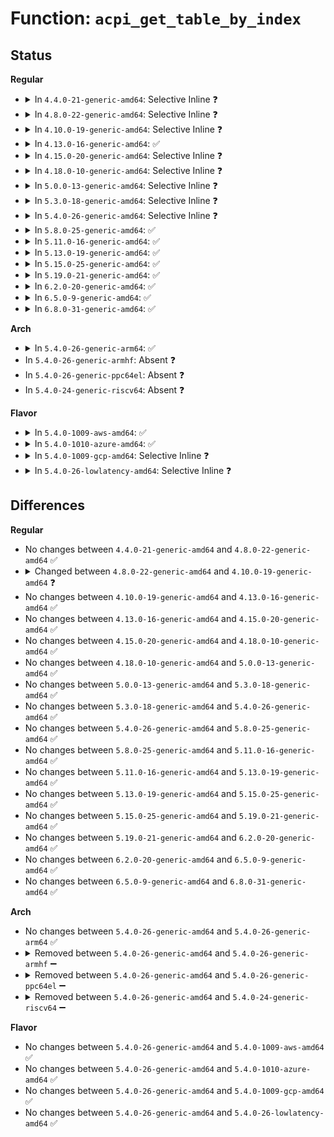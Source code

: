 # Function: <code>acpi_get_table_by_index</code>

## Status
<b>Regular</b>
<ul>
<li>
<details>
<summary>In <code>4.4.0-21-generic-amd64</code>: Selective Inline ❓</summary>

```c
acpi_status acpi_get_table_by_index(u32 table_index, struct acpi_table_header * * table)
```

```json
{
  "name": "acpi_get_table_by_index",
  "collision_type": "Unique Global",
  "inline_type": "Selective",
  "funcs": [
    {
      "addr": 18446744071583718493,
      "name": "acpi_get_table_by_index",
      "external": true,
      "loc": "drivers/acpi/acpica/tbxface.c:355",
      "file": "drivers/acpi/acpica/tbxface.c",
      "inline": "not declared, inlined",
      "caller_inline": [],
      "caller_func": [
        "drivers/acpi/sysfs.c:acpi_sysfs_init",
        "drivers/acpi/acpica/dsinit.c:acpi_ds_initialize_objects",
        "drivers/acpi/acpica/dsopcode.c:acpi_ds_eval_table_region_operands",
        "drivers/acpi/acpica/exconfig.c:acpi_ex_load_table_op",
        "drivers/acpi/acpica/nsparse.c:acpi_ns_one_complete_parse",
        "drivers/acpi/acpica/tbutils.c:acpi_tb_initialize_facs"
      ]
    }
  ],
  "symbols": [
    {
      "addr": 18446744071583718493,
      "name": "acpi_get_table_by_index",
      "section": ".text",
      "bind": "STB_GLOBAL",
      "size": 132
    }
  ]
}
```
</details>
</li>
<li>
<details>
<summary>In <code>4.8.0-22-generic-amd64</code>: Selective Inline ❓</summary>

```c
acpi_status acpi_get_table_by_index(u32 table_index, struct acpi_table_header * * table)
```

```json
{
  "name": "acpi_get_table_by_index",
  "collision_type": "Unique Global",
  "inline_type": "Selective",
  "funcs": [
    {
      "addr": 18446744071584042807,
      "name": "acpi_get_table_by_index",
      "external": true,
      "loc": "drivers/acpi/acpica/tbxface.c:355",
      "file": "drivers/acpi/acpica/tbxface.c",
      "inline": "not declared, inlined",
      "caller_inline": [],
      "caller_func": [
        "drivers/acpi/sysfs.c:acpi_sysfs_init",
        "drivers/acpi/acpica/dsinit.c:acpi_ds_initialize_objects",
        "drivers/acpi/acpica/dsopcode.c:acpi_ds_eval_table_region_operands",
        "drivers/acpi/acpica/exconfig.c:acpi_ex_load_table_op",
        "drivers/acpi/acpica/nsparse.c:acpi_ns_one_complete_parse",
        "drivers/acpi/acpica/tbutils.c:acpi_tb_initialize_facs"
      ]
    }
  ],
  "symbols": [
    {
      "addr": 18446744071584042807,
      "name": "acpi_get_table_by_index",
      "section": ".text",
      "bind": "STB_GLOBAL",
      "size": 132
    }
  ]
}
```
</details>
</li>
<li>
<details>
<summary>In <code>4.10.0-19-generic-amd64</code>: Selective Inline ❓</summary>

```c
acpi_status acpi_get_table_by_index(u32 table_index, struct acpi_table_header * * out_table)
```

```json
{
  "name": "acpi_get_table_by_index",
  "collision_type": "Unique Global",
  "inline_type": "Selective",
  "funcs": [
    {
      "addr": 18446744071584185372,
      "name": "acpi_get_table_by_index",
      "external": true,
      "loc": "drivers/acpi/acpica/tbxface.c:407",
      "file": "drivers/acpi/acpica/tbxface.c",
      "inline": "not declared, inlined",
      "caller_inline": [],
      "caller_func": [
        "drivers/acpi/sysfs.c:acpi_sysfs_init",
        "drivers/acpi/acpica/dsinit.c:acpi_ds_initialize_objects",
        "drivers/acpi/acpica/dsopcode.c:acpi_ds_eval_table_region_operands",
        "drivers/acpi/acpica/nsparse.c:acpi_ns_one_complete_parse",
        "drivers/acpi/acpica/nsparse.c:acpi_ns_execute_table",
        "drivers/acpi/acpica/tbdata.c:acpi_tb_unload_table",
        "drivers/acpi/acpica/tbdata.c:acpi_tb_load_table",
        "drivers/acpi/acpica/tbutils.c:acpi_tb_initialize_facs"
      ]
    }
  ],
  "symbols": [
    {
      "addr": 18446744071584185372,
      "name": "acpi_get_table_by_index",
      "section": ".text",
      "bind": "STB_GLOBAL",
      "size": 105
    }
  ]
}
```
</details>
</li>
<li>
<details>
<summary>In <code>4.13.0-16-generic-amd64</code>: ✅</summary>

```c
acpi_status acpi_get_table_by_index(u32 table_index, struct acpi_table_header * * out_table)
```

```json
{
  "name": "acpi_get_table_by_index",
  "collision_type": "Unique Global",
  "inline_type": "No",
  "funcs": [
    {
      "addr": 18446744071584252515,
      "name": "acpi_get_table_by_index",
      "external": true,
      "loc": "drivers/acpi/acpica/tbxface.c:407",
      "file": "drivers/acpi/acpica/tbxface.c",
      "inline": "seen, unknown",
      "caller_inline": [],
      "caller_func": [
        "drivers/acpi/sysfs.c:acpi_sysfs_init",
        "drivers/acpi/acpica/dsinit.c:acpi_ds_initialize_objects",
        "drivers/acpi/acpica/dsopcode.c:acpi_ds_eval_table_region_operands",
        "drivers/acpi/acpica/nsparse.c:acpi_ns_one_complete_parse",
        "drivers/acpi/acpica/nsparse.c:acpi_ns_execute_table",
        "drivers/acpi/acpica/tbdata.c:acpi_tb_load_table",
        "drivers/acpi/acpica/tbutils.c:acpi_tb_initialize_facs"
      ]
    }
  ],
  "symbols": [
    {
      "addr": 18446744071584252515,
      "name": "acpi_get_table_by_index",
      "section": ".text",
      "bind": "STB_GLOBAL",
      "size": 105
    }
  ]
}
```
</details>
</li>
<li>
<details>
<summary>In <code>4.15.0-20-generic-amd64</code>: Selective Inline ❓</summary>

```c
acpi_status acpi_get_table_by_index(u32 table_index, struct acpi_table_header * * out_table)
```

```json
{
  "name": "acpi_get_table_by_index",
  "collision_type": "Unique Global",
  "inline_type": "Selective",
  "funcs": [
    {
      "addr": 18446744071584611934,
      "name": "acpi_get_table_by_index",
      "external": true,
      "loc": "drivers/acpi/acpica/tbxface.c:439",
      "file": "drivers/acpi/acpica/tbxface.c",
      "inline": "not declared, inlined",
      "caller_inline": [],
      "caller_func": [
        "drivers/acpi/sysfs.c:acpi_sysfs_init",
        "drivers/acpi/acpica/dsinit.c:acpi_ds_initialize_objects",
        "drivers/acpi/acpica/dsopcode.c:acpi_ds_eval_table_region_operands",
        "drivers/acpi/acpica/nsparse.c:acpi_ns_one_complete_parse",
        "drivers/acpi/acpica/nsparse.c:acpi_ns_execute_table",
        "drivers/acpi/acpica/tbdata.c:acpi_tb_load_table",
        "drivers/acpi/acpica/tbutils.c:acpi_tb_initialize_facs"
      ]
    }
  ],
  "symbols": [
    {
      "addr": 18446744071584611934,
      "name": "acpi_get_table_by_index",
      "section": ".text",
      "bind": "STB_GLOBAL",
      "size": 210
    }
  ]
}
```
</details>
</li>
<li>
<details>
<summary>In <code>4.18.0-10-generic-amd64</code>: Selective Inline ❓</summary>

```c
acpi_status acpi_get_table_by_index(u32 table_index, struct acpi_table_header * * out_table)
```

```json
{
  "name": "acpi_get_table_by_index",
  "collision_type": "Unique Global",
  "inline_type": "Selective",
  "funcs": [
    {
      "addr": 18446744071584837717,
      "name": "acpi_get_table_by_index",
      "external": true,
      "loc": "drivers/acpi/acpica/tbxface.c:405",
      "file": "drivers/acpi/acpica/tbxface.c",
      "inline": "not declared, inlined",
      "caller_inline": [],
      "caller_func": [
        "drivers/acpi/sysfs.c:acpi_sysfs_init",
        "drivers/acpi/acpica/dsinit.c:acpi_ds_initialize_objects",
        "drivers/acpi/acpica/dsopcode.c:acpi_ds_eval_table_region_operands",
        "drivers/acpi/acpica/nsparse.c:acpi_ns_one_complete_parse",
        "drivers/acpi/acpica/nsparse.c:acpi_ns_execute_table",
        "drivers/acpi/acpica/tbdata.c:acpi_tb_unload_table",
        "drivers/acpi/acpica/tbdata.c:acpi_tb_load_table",
        "drivers/acpi/acpica/tbutils.c:acpi_tb_initialize_facs"
      ]
    }
  ],
  "symbols": [
    {
      "addr": 18446744071584837717,
      "name": "acpi_get_table_by_index",
      "section": ".text",
      "bind": "STB_GLOBAL",
      "size": 210
    }
  ]
}
```
</details>
</li>
<li>
<details>
<summary>In <code>5.0.0-13-generic-amd64</code>: Selective Inline ❓</summary>

```c
acpi_status acpi_get_table_by_index(u32 table_index, struct acpi_table_header * * out_table)
```

```json
{
  "name": "acpi_get_table_by_index",
  "collision_type": "Unique Global",
  "inline_type": "Selective",
  "funcs": [
    {
      "addr": 18446744071584941074,
      "name": "acpi_get_table_by_index",
      "external": true,
      "loc": "drivers/acpi/acpica/tbxface.c:405",
      "file": "drivers/acpi/acpica/tbxface.c",
      "inline": "not declared, inlined",
      "caller_inline": [],
      "caller_func": [
        "drivers/acpi/sysfs.c:acpi_sysfs_init",
        "drivers/acpi/acpica/dsinit.c:acpi_ds_initialize_objects",
        "drivers/acpi/acpica/dsopcode.c:acpi_ds_eval_table_region_operands",
        "drivers/acpi/acpica/nsparse.c:acpi_ns_one_complete_parse",
        "drivers/acpi/acpica/nsparse.c:acpi_ns_execute_table",
        "drivers/acpi/acpica/tbdata.c:acpi_tb_unload_table",
        "drivers/acpi/acpica/tbdata.c:acpi_tb_load_table",
        "drivers/acpi/acpica/tbutils.c:acpi_tb_initialize_facs"
      ]
    }
  ],
  "symbols": [
    {
      "addr": 18446744071584941074,
      "name": "acpi_get_table_by_index",
      "section": ".text",
      "bind": "STB_GLOBAL",
      "size": 210
    }
  ]
}
```
</details>
</li>
<li>
<details>
<summary>In <code>5.3.0-18-generic-amd64</code>: Selective Inline ❓</summary>

```c
acpi_status acpi_get_table_by_index(u32 table_index, struct acpi_table_header * * out_table)
```

```json
{
  "name": "acpi_get_table_by_index",
  "collision_type": "Unique Global",
  "inline_type": "Selective",
  "funcs": [
    {
      "addr": 18446744071585143982,
      "name": "acpi_get_table_by_index",
      "external": true,
      "loc": "drivers/acpi/acpica/tbxface.c:405",
      "file": "drivers/acpi/acpica/tbxface.c",
      "inline": "not declared, inlined",
      "caller_inline": [],
      "caller_func": [
        "drivers/acpi/sysfs.c:acpi_sysfs_init",
        "drivers/acpi/acpica/dsinit.c:acpi_ds_initialize_objects",
        "drivers/acpi/acpica/dsopcode.c:acpi_ds_eval_table_region_operands",
        "drivers/acpi/acpica/nsparse.c:acpi_ns_one_complete_parse",
        "drivers/acpi/acpica/nsparse.c:acpi_ns_execute_table",
        "drivers/acpi/acpica/tbdata.c:acpi_tb_unload_table",
        "drivers/acpi/acpica/tbdata.c:acpi_tb_load_table",
        "drivers/acpi/acpica/tbutils.c:acpi_tb_initialize_facs"
      ]
    }
  ],
  "symbols": [
    {
      "addr": 18446744071585143982,
      "name": "acpi_get_table_by_index",
      "section": ".text",
      "bind": "STB_GLOBAL",
      "size": 210
    }
  ]
}
```
</details>
</li>
<li>
<details>
<summary>In <code>5.4.0-26-generic-amd64</code>: Selective Inline ❓</summary>

```c
acpi_status acpi_get_table_by_index(u32 table_index, struct acpi_table_header * * out_table)
```

```json
{
  "name": "acpi_get_table_by_index",
  "collision_type": "Unique Global",
  "inline_type": "Selective",
  "funcs": [
    {
      "addr": 18446744071585280343,
      "name": "acpi_get_table_by_index",
      "external": true,
      "loc": "drivers/acpi/acpica/tbxface.c:405",
      "file": "drivers/acpi/acpica/tbxface.c",
      "inline": "not declared, inlined",
      "caller_inline": [],
      "caller_func": [
        "drivers/acpi/sysfs.c:acpi_sysfs_init",
        "drivers/acpi/acpica/dsinit.c:acpi_ds_initialize_objects",
        "drivers/acpi/acpica/dsopcode.c:acpi_ds_eval_table_region_operands",
        "drivers/acpi/acpica/nsparse.c:acpi_ns_one_complete_parse",
        "drivers/acpi/acpica/nsparse.c:acpi_ns_execute_table",
        "drivers/acpi/acpica/tbdata.c:acpi_tb_unload_table",
        "drivers/acpi/acpica/tbdata.c:acpi_tb_load_table",
        "drivers/acpi/acpica/tbutils.c:acpi_tb_initialize_facs"
      ]
    }
  ],
  "symbols": [
    {
      "addr": 18446744071585280343,
      "name": "acpi_get_table_by_index",
      "section": ".text",
      "bind": "STB_GLOBAL",
      "size": 210
    }
  ]
}
```
</details>
</li>
<li>
<details>
<summary>In <code>5.8.0-25-generic-amd64</code>: ✅</summary>

```c
acpi_status acpi_get_table_by_index(u32 table_index, struct acpi_table_header * * out_table)
```

```json
{
  "name": "acpi_get_table_by_index",
  "collision_type": "Unique Global",
  "inline_type": "No",
  "funcs": [
    {
      "addr": 18446744071585986135,
      "name": "acpi_get_table_by_index",
      "external": true,
      "loc": "drivers/acpi/acpica/tbxface.c:405",
      "file": "drivers/acpi/acpica/tbxface.c",
      "inline": "seen, unknown",
      "caller_inline": [],
      "caller_func": [
        "drivers/acpi/sysfs.c:acpi_tables_sysfs_init",
        "drivers/acpi/acpica/dsinit.c:acpi_ds_initialize_objects",
        "drivers/acpi/acpica/dsopcode.c:acpi_ds_eval_table_region_operands",
        "drivers/acpi/acpica/nsparse.c:acpi_ns_one_complete_parse",
        "drivers/acpi/acpica/nsparse.c:acpi_ns_execute_table",
        "drivers/acpi/acpica/tbdata.c:acpi_tb_unload_table",
        "drivers/acpi/acpica/tbdata.c:acpi_tb_load_table",
        "drivers/acpi/acpica/tbutils.c:acpi_tb_initialize_facs"
      ]
    }
  ],
  "symbols": [
    {
      "addr": 18446744071585986135,
      "name": "acpi_get_table_by_index",
      "section": ".text",
      "bind": "STB_GLOBAL",
      "size": 204
    }
  ]
}
```
</details>
</li>
<li>
<details>
<summary>In <code>5.11.0-16-generic-amd64</code>: ✅</summary>

```c
acpi_status acpi_get_table_by_index(u32 table_index, struct acpi_table_header * * out_table)
```

```json
{
  "name": "acpi_get_table_by_index",
  "collision_type": "Unique Global",
  "inline_type": "No",
  "funcs": [
    {
      "addr": 18446744071586109015,
      "name": "acpi_get_table_by_index",
      "external": true,
      "loc": "drivers/acpi/acpica/tbxface.c:405",
      "file": "drivers/acpi/acpica/tbxface.c",
      "inline": "seen, unknown",
      "caller_inline": [],
      "caller_func": [
        "drivers/acpi/sysfs.c:acpi_tables_sysfs_init",
        "drivers/acpi/acpica/dsinit.c:acpi_ds_initialize_objects",
        "drivers/acpi/acpica/dsopcode.c:acpi_ds_eval_table_region_operands",
        "drivers/acpi/acpica/nsparse.c:acpi_ns_one_complete_parse",
        "drivers/acpi/acpica/nsparse.c:acpi_ns_execute_table",
        "drivers/acpi/acpica/tbdata.c:acpi_tb_unload_table",
        "drivers/acpi/acpica/tbdata.c:acpi_tb_load_table",
        "drivers/acpi/acpica/tbutils.c:acpi_tb_initialize_facs"
      ]
    }
  ],
  "symbols": [
    {
      "addr": 18446744071586109015,
      "name": "acpi_get_table_by_index",
      "section": ".text",
      "bind": "STB_GLOBAL",
      "size": 204
    }
  ]
}
```
</details>
</li>
<li>
<details>
<summary>In <code>5.13.0-19-generic-amd64</code>: ✅</summary>

```c
acpi_status acpi_get_table_by_index(u32 table_index, struct acpi_table_header * * out_table)
```

```json
{
  "name": "acpi_get_table_by_index",
  "collision_type": "Unique Global",
  "inline_type": "No",
  "funcs": [
    {
      "addr": 18446744071585985811,
      "name": "acpi_get_table_by_index",
      "external": true,
      "loc": "drivers/acpi/acpica/tbxface.c:405",
      "file": "drivers/acpi/acpica/tbxface.c",
      "inline": "seen, unknown",
      "caller_inline": [],
      "caller_func": [
        "drivers/acpi/sysfs.c:acpi_tables_sysfs_init",
        "drivers/acpi/acpica/dsinit.c:acpi_ds_initialize_objects",
        "drivers/acpi/acpica/dsopcode.c:acpi_ds_eval_table_region_operands",
        "drivers/acpi/acpica/nsparse.c:acpi_ns_one_complete_parse",
        "drivers/acpi/acpica/nsparse.c:acpi_ns_execute_table",
        "drivers/acpi/acpica/tbdata.c:acpi_tb_unload_table",
        "drivers/acpi/acpica/tbdata.c:acpi_tb_load_table",
        "drivers/acpi/acpica/tbutils.c:acpi_tb_initialize_facs"
      ]
    }
  ],
  "symbols": [
    {
      "addr": 18446744071585985811,
      "name": "acpi_get_table_by_index",
      "section": ".text",
      "bind": "STB_GLOBAL",
      "size": 204
    }
  ]
}
```
</details>
</li>
<li>
<details>
<summary>In <code>5.15.0-25-generic-amd64</code>: ✅</summary>

```c
acpi_status acpi_get_table_by_index(u32 table_index, struct acpi_table_header * * out_table)
```

```json
{
  "name": "acpi_get_table_by_index",
  "collision_type": "Unique Global",
  "inline_type": "No",
  "funcs": [
    {
      "addr": 18446744071586474883,
      "name": "acpi_get_table_by_index",
      "external": true,
      "loc": "drivers/acpi/acpica/tbxface.c:405",
      "file": "drivers/acpi/acpica/tbxface.c",
      "inline": "seen, unknown",
      "caller_inline": [],
      "caller_func": [
        "drivers/acpi/sysfs.c:acpi_tables_sysfs_init",
        "drivers/acpi/acpica/dsinit.c:acpi_ds_initialize_objects",
        "drivers/acpi/acpica/dsopcode.c:acpi_ds_eval_table_region_operands",
        "drivers/acpi/acpica/nsparse.c:acpi_ns_one_complete_parse",
        "drivers/acpi/acpica/nsparse.c:acpi_ns_execute_table",
        "drivers/acpi/acpica/tbdata.c:acpi_tb_unload_table",
        "drivers/acpi/acpica/tbdata.c:acpi_tb_load_table",
        "drivers/acpi/acpica/tbutils.c:acpi_tb_initialize_facs"
      ]
    }
  ],
  "symbols": [
    {
      "addr": 18446744071586474883,
      "name": "acpi_get_table_by_index",
      "section": ".text",
      "bind": "STB_GLOBAL",
      "size": 204
    }
  ]
}
```
</details>
</li>
<li>
<details>
<summary>In <code>5.19.0-21-generic-amd64</code>: ✅</summary>

```c
acpi_status acpi_get_table_by_index(u32 table_index, struct acpi_table_header * * out_table)
```

```json
{
  "name": "acpi_get_table_by_index",
  "collision_type": "Unique Global",
  "inline_type": "No",
  "funcs": [
    {
      "addr": 18446744071587728366,
      "name": "acpi_get_table_by_index",
      "external": true,
      "loc": "drivers/acpi/acpica/tbxface.c:405",
      "file": "drivers/acpi/acpica/tbxface.c",
      "inline": "seen, unknown",
      "caller_inline": [],
      "caller_func": [
        "drivers/acpi/sysfs.c:acpi_tables_sysfs_init",
        "drivers/acpi/acpica/dsinit.c:acpi_ds_initialize_objects",
        "drivers/acpi/acpica/dsopcode.c:acpi_ds_eval_table_region_operands",
        "drivers/acpi/acpica/nsparse.c:acpi_ns_one_complete_parse",
        "drivers/acpi/acpica/nsparse.c:acpi_ns_execute_table",
        "drivers/acpi/acpica/tbdata.c:acpi_tb_unload_table",
        "drivers/acpi/acpica/tbdata.c:acpi_tb_load_table",
        "drivers/acpi/acpica/tbutils.c:acpi_tb_initialize_facs"
      ]
    }
  ],
  "symbols": [
    {
      "addr": 18446744071587728366,
      "name": "acpi_get_table_by_index",
      "section": ".text",
      "bind": "STB_GLOBAL",
      "size": 217
    }
  ]
}
```
</details>
</li>
<li>
<details>
<summary>In <code>6.2.0-20-generic-amd64</code>: ✅</summary>

```c
acpi_status acpi_get_table_by_index(u32 table_index, struct acpi_table_header * * out_table)
```

```json
{
  "name": "acpi_get_table_by_index",
  "collision_type": "Unique Global",
  "inline_type": "No",
  "funcs": [
    {
      "addr": 18446744071589048192,
      "name": "acpi_get_table_by_index",
      "external": true,
      "loc": "drivers/acpi/acpica/tbxface.c:405",
      "file": "drivers/acpi/acpica/tbxface.c",
      "inline": "seen, unknown",
      "caller_inline": [],
      "caller_func": [
        "drivers/acpi/sysfs.c:acpi_tables_sysfs_init",
        "drivers/acpi/acpica/dsinit.c:acpi_ds_initialize_objects",
        "drivers/acpi/acpica/dsopcode.c:acpi_ds_eval_table_region_operands",
        "drivers/acpi/acpica/nsparse.c:acpi_ns_one_complete_parse",
        "drivers/acpi/acpica/nsparse.c:acpi_ns_execute_table",
        "drivers/acpi/acpica/tbdata.c:acpi_tb_unload_table",
        "drivers/acpi/acpica/tbdata.c:acpi_tb_load_table",
        "drivers/acpi/acpica/tbutils.c:acpi_tb_initialize_facs",
        "drivers/acpi/acpica/tbutils.c:acpi_tb_initialize_facs"
      ]
    }
  ],
  "symbols": [
    {
      "addr": 18446744071589048192,
      "name": "acpi_get_table_by_index",
      "section": ".text",
      "bind": "STB_GLOBAL",
      "size": 244
    }
  ]
}
```
</details>
</li>
<li>
<details>
<summary>In <code>6.5.0-9-generic-amd64</code>: ✅</summary>

```c
acpi_status acpi_get_table_by_index(u32 table_index, struct acpi_table_header * * out_table)
```

```json
{
  "name": "acpi_get_table_by_index",
  "collision_type": "Unique Global",
  "inline_type": "No",
  "funcs": [
    {
      "addr": 18446744071589339424,
      "name": "acpi_get_table_by_index",
      "external": true,
      "loc": "drivers/acpi/acpica/tbxface.c:405",
      "file": "drivers/acpi/acpica/tbxface.c",
      "inline": "seen, unknown",
      "caller_inline": [],
      "caller_func": [
        "drivers/acpi/sysfs.c:acpi_tables_sysfs_init",
        "drivers/acpi/acpica/dsinit.c:acpi_ds_initialize_objects",
        "drivers/acpi/acpica/dsopcode.c:acpi_ds_eval_table_region_operands",
        "drivers/acpi/acpica/nsparse.c:acpi_ns_one_complete_parse",
        "drivers/acpi/acpica/nsparse.c:acpi_ns_execute_table",
        "drivers/acpi/acpica/tbdata.c:acpi_tb_unload_table",
        "drivers/acpi/acpica/tbdata.c:acpi_tb_load_table",
        "drivers/acpi/acpica/tbutils.c:acpi_tb_initialize_facs",
        "drivers/acpi/acpica/tbutils.c:acpi_tb_initialize_facs"
      ]
    }
  ],
  "symbols": [
    {
      "addr": 18446744071589339424,
      "name": "acpi_get_table_by_index",
      "section": ".text",
      "bind": "STB_GLOBAL",
      "size": 244
    }
  ]
}
```
</details>
</li>
<li>
<details>
<summary>In <code>6.8.0-31-generic-amd64</code>: ✅</summary>

```c
acpi_status acpi_get_table_by_index(u32 table_index, struct acpi_table_header * * out_table)
```

```json
{
  "name": "acpi_get_table_by_index",
  "collision_type": "Unique Global",
  "inline_type": "No",
  "funcs": [
    {
      "addr": 18446744071589646240,
      "name": "acpi_get_table_by_index",
      "external": true,
      "loc": "drivers/acpi/acpica/tbxface.c:405",
      "file": "drivers/acpi/acpica/tbxface.c",
      "inline": "seen, unknown",
      "caller_inline": [],
      "caller_func": [
        "drivers/acpi/sysfs.c:acpi_tables_sysfs_init",
        "drivers/acpi/acpica/dsinit.c:acpi_ds_initialize_objects",
        "drivers/acpi/acpica/dsopcode.c:acpi_ds_eval_table_region_operands",
        "drivers/acpi/acpica/nsparse.c:acpi_ns_one_complete_parse",
        "drivers/acpi/acpica/nsparse.c:acpi_ns_execute_table",
        "drivers/acpi/acpica/tbdata.c:acpi_tb_unload_table",
        "drivers/acpi/acpica/tbdata.c:acpi_tb_load_table",
        "drivers/acpi/acpica/tbutils.c:acpi_tb_initialize_facs",
        "drivers/acpi/acpica/tbutils.c:acpi_tb_initialize_facs"
      ]
    }
  ],
  "symbols": [
    {
      "addr": 18446744071589646240,
      "name": "acpi_get_table_by_index",
      "section": ".text",
      "bind": "STB_GLOBAL",
      "size": 244
    }
  ]
}
```
</details>
</li>
</ul>
<b>Arch</b>
<ul>
<li>
<details>
<summary>In <code>5.4.0-26-generic-arm64</code>: ✅</summary>

```c
acpi_status acpi_get_table_by_index(u32 table_index, struct acpi_table_header * * out_table)
```

```json
{
  "name": "acpi_get_table_by_index",
  "collision_type": "Unique Global",
  "inline_type": "No",
  "funcs": [
    {
      "addr": 18446603336497595260,
      "name": "acpi_get_table_by_index",
      "external": true,
      "loc": "drivers/acpi/acpica/tbxface.c:405",
      "file": "drivers/acpi/acpica/tbxface.c",
      "inline": "seen, unknown",
      "caller_inline": [],
      "caller_func": [
        "drivers/acpi/sysfs.c:acpi_sysfs_init",
        "drivers/acpi/acpica/dsinit.c:acpi_ds_initialize_objects",
        "drivers/acpi/acpica/dsopcode.c:acpi_ds_eval_table_region_operands",
        "drivers/acpi/acpica/nsparse.c:acpi_ns_one_complete_parse",
        "drivers/acpi/acpica/nsparse.c:acpi_ns_execute_table",
        "drivers/acpi/acpica/tbdata.c:acpi_tb_load_table"
      ]
    }
  ],
  "symbols": [
    {
      "addr": 18446603336497595260,
      "name": "acpi_get_table_by_index",
      "section": ".text",
      "bind": "STB_GLOBAL",
      "size": 128
    }
  ]
}
```
</details>
</li>
<li>
In <code>5.4.0-26-generic-armhf</code>: Absent ❓
</li>
<li>
In <code>5.4.0-26-generic-ppc64el</code>: Absent ❓
</li>
<li>
In <code>5.4.0-24-generic-riscv64</code>: Absent ❓
</li>
</ul>
<b>Flavor</b>
<ul>
<li>
<details>
<summary>In <code>5.4.0-1009-aws-amd64</code>: ✅</summary>

```c
acpi_status acpi_get_table_by_index(u32 table_index, struct acpi_table_header * * out_table)
```

```json
{
  "name": "acpi_get_table_by_index",
  "collision_type": "Unique Global",
  "inline_type": "No",
  "funcs": [
    {
      "addr": 18446744071585123993,
      "name": "acpi_get_table_by_index",
      "external": true,
      "loc": "drivers/acpi/acpica/tbxface.c:405",
      "file": "drivers/acpi/acpica/tbxface.c",
      "inline": "seen, unknown",
      "caller_inline": [],
      "caller_func": [
        "drivers/acpi/sysfs.c:acpi_sysfs_init",
        "drivers/acpi/acpica/dsinit.c:acpi_ds_initialize_objects",
        "drivers/acpi/acpica/dsopcode.c:acpi_ds_eval_table_region_operands",
        "drivers/acpi/acpica/nsparse.c:acpi_ns_one_complete_parse",
        "drivers/acpi/acpica/nsparse.c:acpi_ns_execute_table",
        "drivers/acpi/acpica/tbdata.c:acpi_tb_load_table",
        "drivers/acpi/acpica/tbutils.c:acpi_tb_initialize_facs"
      ]
    }
  ],
  "symbols": [
    {
      "addr": 18446744071585123993,
      "name": "acpi_get_table_by_index",
      "section": ".text",
      "bind": "STB_GLOBAL",
      "size": 105
    }
  ]
}
```
</details>
</li>
<li>
<details>
<summary>In <code>5.4.0-1010-azure-amd64</code>: ✅</summary>

```c
acpi_status acpi_get_table_by_index(u32 table_index, struct acpi_table_header * * out_table)
```

```json
{
  "name": "acpi_get_table_by_index",
  "collision_type": "Unique Global",
  "inline_type": "No",
  "funcs": [
    {
      "addr": 18446744071585039295,
      "name": "acpi_get_table_by_index",
      "external": true,
      "loc": "drivers/acpi/acpica/tbxface.c:405",
      "file": "drivers/acpi/acpica/tbxface.c",
      "inline": "seen, unknown",
      "caller_inline": [],
      "caller_func": [
        "drivers/acpi/sysfs.c:acpi_sysfs_init",
        "drivers/acpi/acpica/dsinit.c:acpi_ds_initialize_objects",
        "drivers/acpi/acpica/dsopcode.c:acpi_ds_eval_table_region_operands",
        "drivers/acpi/acpica/nsparse.c:acpi_ns_one_complete_parse",
        "drivers/acpi/acpica/nsparse.c:acpi_ns_execute_table",
        "drivers/acpi/acpica/tbdata.c:acpi_tb_load_table",
        "drivers/acpi/acpica/tbutils.c:acpi_tb_initialize_facs"
      ]
    }
  ],
  "symbols": [
    {
      "addr": 18446744071585039295,
      "name": "acpi_get_table_by_index",
      "section": ".text",
      "bind": "STB_GLOBAL",
      "size": 105
    }
  ]
}
```
</details>
</li>
<li>
<details>
<summary>In <code>5.4.0-1009-gcp-amd64</code>: Selective Inline ❓</summary>

```c
acpi_status acpi_get_table_by_index(u32 table_index, struct acpi_table_header * * out_table)
```

```json
{
  "name": "acpi_get_table_by_index",
  "collision_type": "Unique Global",
  "inline_type": "Selective",
  "funcs": [
    {
      "addr": 18446744071585231927,
      "name": "acpi_get_table_by_index",
      "external": true,
      "loc": "drivers/acpi/acpica/tbxface.c:405",
      "file": "drivers/acpi/acpica/tbxface.c",
      "inline": "not declared, inlined",
      "caller_inline": [],
      "caller_func": [
        "drivers/acpi/sysfs.c:acpi_sysfs_init",
        "drivers/acpi/acpica/dsinit.c:acpi_ds_initialize_objects",
        "drivers/acpi/acpica/dsopcode.c:acpi_ds_eval_table_region_operands",
        "drivers/acpi/acpica/nsparse.c:acpi_ns_one_complete_parse",
        "drivers/acpi/acpica/nsparse.c:acpi_ns_execute_table",
        "drivers/acpi/acpica/tbdata.c:acpi_tb_unload_table",
        "drivers/acpi/acpica/tbdata.c:acpi_tb_load_table",
        "drivers/acpi/acpica/tbutils.c:acpi_tb_initialize_facs"
      ]
    }
  ],
  "symbols": [
    {
      "addr": 18446744071585231927,
      "name": "acpi_get_table_by_index",
      "section": ".text",
      "bind": "STB_GLOBAL",
      "size": 210
    }
  ]
}
```
</details>
</li>
<li>
<details>
<summary>In <code>5.4.0-26-lowlatency-amd64</code>: Selective Inline ❓</summary>

```c
acpi_status acpi_get_table_by_index(u32 table_index, struct acpi_table_header * * out_table)
```

```json
{
  "name": "acpi_get_table_by_index",
  "collision_type": "Unique Global",
  "inline_type": "Selective",
  "funcs": [
    {
      "addr": 18446744071585338087,
      "name": "acpi_get_table_by_index",
      "external": true,
      "loc": "drivers/acpi/acpica/tbxface.c:405",
      "file": "drivers/acpi/acpica/tbxface.c",
      "inline": "not declared, inlined",
      "caller_inline": [],
      "caller_func": [
        "drivers/acpi/sysfs.c:acpi_sysfs_init",
        "drivers/acpi/acpica/dsinit.c:acpi_ds_initialize_objects",
        "drivers/acpi/acpica/dsopcode.c:acpi_ds_eval_table_region_operands",
        "drivers/acpi/acpica/nsparse.c:acpi_ns_one_complete_parse",
        "drivers/acpi/acpica/nsparse.c:acpi_ns_execute_table",
        "drivers/acpi/acpica/tbdata.c:acpi_tb_unload_table",
        "drivers/acpi/acpica/tbdata.c:acpi_tb_load_table",
        "drivers/acpi/acpica/tbutils.c:acpi_tb_initialize_facs"
      ]
    }
  ],
  "symbols": [
    {
      "addr": 18446744071585338087,
      "name": "acpi_get_table_by_index",
      "section": ".text",
      "bind": "STB_GLOBAL",
      "size": 210
    }
  ]
}
```
</details>
</li>
</ul>

## Differences
<b>Regular</b>
<ul>
<li>
No changes between <code>4.4.0-21-generic-amd64</code> and <code>4.8.0-22-generic-amd64</code> ✅
</li>
<li>
<details>
<summary>Changed between <code>4.8.0-22-generic-amd64</code> and <code>4.10.0-19-generic-amd64</code> ❓</summary>
<ul>
<li>
<b>Param added. </b>
<code>struct acpi_table_header * * out_table</code>
</li>
<li>
<b>Param removed. </b>
<code>struct acpi_table_header * * table</code>
</li>
</ul>
</details>
</li>
<li>
No changes between <code>4.10.0-19-generic-amd64</code> and <code>4.13.0-16-generic-amd64</code> ✅
</li>
<li>
No changes between <code>4.13.0-16-generic-amd64</code> and <code>4.15.0-20-generic-amd64</code> ✅
</li>
<li>
No changes between <code>4.15.0-20-generic-amd64</code> and <code>4.18.0-10-generic-amd64</code> ✅
</li>
<li>
No changes between <code>4.18.0-10-generic-amd64</code> and <code>5.0.0-13-generic-amd64</code> ✅
</li>
<li>
No changes between <code>5.0.0-13-generic-amd64</code> and <code>5.3.0-18-generic-amd64</code> ✅
</li>
<li>
No changes between <code>5.3.0-18-generic-amd64</code> and <code>5.4.0-26-generic-amd64</code> ✅
</li>
<li>
No changes between <code>5.4.0-26-generic-amd64</code> and <code>5.8.0-25-generic-amd64</code> ✅
</li>
<li>
No changes between <code>5.8.0-25-generic-amd64</code> and <code>5.11.0-16-generic-amd64</code> ✅
</li>
<li>
No changes between <code>5.11.0-16-generic-amd64</code> and <code>5.13.0-19-generic-amd64</code> ✅
</li>
<li>
No changes between <code>5.13.0-19-generic-amd64</code> and <code>5.15.0-25-generic-amd64</code> ✅
</li>
<li>
No changes between <code>5.15.0-25-generic-amd64</code> and <code>5.19.0-21-generic-amd64</code> ✅
</li>
<li>
No changes between <code>5.19.0-21-generic-amd64</code> and <code>6.2.0-20-generic-amd64</code> ✅
</li>
<li>
No changes between <code>6.2.0-20-generic-amd64</code> and <code>6.5.0-9-generic-amd64</code> ✅
</li>
<li>
No changes between <code>6.5.0-9-generic-amd64</code> and <code>6.8.0-31-generic-amd64</code> ✅
</li>
</ul>
<b>Arch</b>
<ul>
<li>
No changes between <code>5.4.0-26-generic-amd64</code> and <code>5.4.0-26-generic-arm64</code> ✅
</li>
<li>
<details>
<summary>Removed between <code>5.4.0-26-generic-amd64</code> and <code>5.4.0-26-generic-armhf</code> ➖</summary>

```c
acpi_status acpi_get_table_by_index(u32 table_index, struct acpi_table_header * * out_table)
```
</details>
</li>
<li>
<details>
<summary>Removed between <code>5.4.0-26-generic-amd64</code> and <code>5.4.0-26-generic-ppc64el</code> ➖</summary>

```c
acpi_status acpi_get_table_by_index(u32 table_index, struct acpi_table_header * * out_table)
```
</details>
</li>
<li>
<details>
<summary>Removed between <code>5.4.0-26-generic-amd64</code> and <code>5.4.0-24-generic-riscv64</code> ➖</summary>

```c
acpi_status acpi_get_table_by_index(u32 table_index, struct acpi_table_header * * out_table)
```
</details>
</li>
</ul>
<b>Flavor</b>
<ul>
<li>
No changes between <code>5.4.0-26-generic-amd64</code> and <code>5.4.0-1009-aws-amd64</code> ✅
</li>
<li>
No changes between <code>5.4.0-26-generic-amd64</code> and <code>5.4.0-1010-azure-amd64</code> ✅
</li>
<li>
No changes between <code>5.4.0-26-generic-amd64</code> and <code>5.4.0-1009-gcp-amd64</code> ✅
</li>
<li>
No changes between <code>5.4.0-26-generic-amd64</code> and <code>5.4.0-26-lowlatency-amd64</code> ✅
</li>
</ul>
